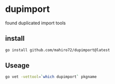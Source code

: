 # dupimport

found duplicated import tools


## install

```sh
go install github.com/mahiro72/dupimport@latest
```

## Useage

```sh
go vet -vettool=`which dupimport` pkgname
```
